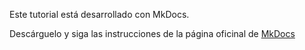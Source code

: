 Este tutorial está desarrollado con MkDocs.

Descárguelo y siga las instrucciones de la página oficinal de [MkDocs](https://www.mkdocs.org/)